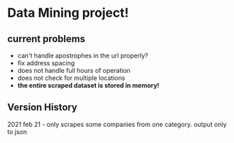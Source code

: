 # Data Mining project!

## current problems
* can't handle apostrophes in the url properly?
* fix address spacing
* does not handle full hours of operation
* does not check for multiple locations
* **the entire scraped dataset is stored in memory!**

## Version History
2021 feb 21 - only scrapes some companies from one category. output only to json